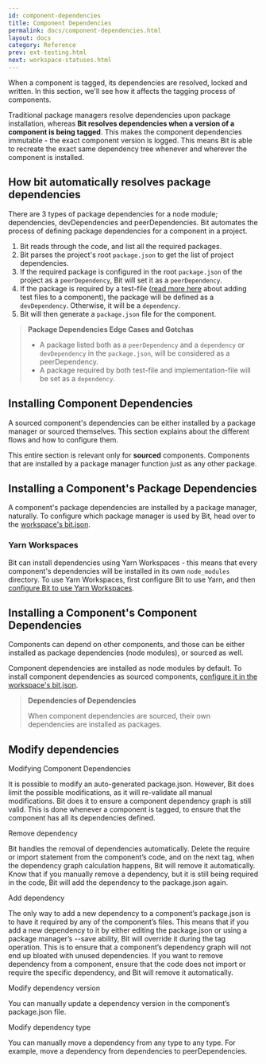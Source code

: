 ```yaml
---
id: component-dependencies
title: Component Dependencies
permalink: docs/component-dependencies.html
layout: docs
category: Reference
prev: ext-testing.html
next: workspace-statuses.html
---
```


When a component is tagged, its dependencies are resolved, locked and written. In this section, we'll see how it affects the tagging process of components.

Traditional package managers resolve dependencies upon package installation, whereas **Bit resolves dependencies when a version of a component is being tagged**.
This makes the component dependencies immutable - the exact component version is logged.
This means Bit is able to recreate the exact same dependency tree whenever and wherever the component is installed.

## How bit automatically resolves package dependencies

There are 3 types of package dependencies for a node module; dependencies, devDependencies and peerDependencies.
Bit automates the process of defining package dependencies for a component in a project.

1. Bit reads through the code, and list all the required packages.
2. Bit parses the project's root `package.json` to get the list of project dependencies.
3. If the required package is configured in the root `package.json` of the project as a `peerDependency`, Bit will set it as a `peerDependency`.
4. If the package is required by a test-file ([read more here](/docs/add-and-isolate-components.html#tracking-a-component-with-testspec-files) about adding test files to a component), the package will be defined as a `devDependency`. Otherwise, it will be a `dependency`.
5. Bit will then generate a `package.json` file for the component.

> **Package Dependencies Edge Cases and Gotchas**
>
> * A package listed both as a `peerDependency` and a `dependency` or `devDependency` in the `package.json`,  will be considered as a peerDependency.
> * A package required by both test-file and implementation-file will be set as a `dependency`.

## Installing Component Dependencies

A sourced component's dependencies can be either installed by a package manager or sourced themselves. This section explains about the different flows and how to configure them.

This entire section is relevant only for **sourced** components. Components that are installed by a package manager function just as any other package.

## Installing a Component's Package Dependencies

A component's package dependencies are installed by a package manager, naturally.
To configure which package manager is used by Bit, head over to the [workspace's bit.json](/docs/conf-bit-json.html#packagemanager--string).

### Yarn Workspaces

Bit can install dependencies using Yarn Workspaces - this means that every component's dependencies will be installed in its own `node_modules` directory.
To use Yarn Workspaces, first configure Bit to use Yarn, and then [configure Bit to use Yarn Workspaces](/docs/conf-bit-json.html#useworkspaces--bool).

## Installing a Component's Component Dependencies

Components can depend on other components, and those can be either installed as package dependencies (node modules), or sourced as well.

Component dependencies are installed as node modules by default.
To install component dependencies as sourced components, [configure it in the workspace's bit.json](/docs/conf-bit-json.html#savedependenciesascomponents--bool).

> **Dependencies of Dependencies**
>
> When component dependencies are sourced, their own dependencies are installed as packages.


## Modify dependencies

Modifying Component Dependencies

It is possible to modify an auto-generated package.json. However, Bit does limit the possible modifications, as it will re-validate all manual modifications. Bit does it to ensure a component dependency graph is still valid. This is done whenever a component is tagged, to ensure that the component has all its dependencies defined.

Remove dependency


Bit handles the removal of dependencies automatically. Delete the require or import statement from the component’s code, and on the next tag, when the dependency graph calculation happens, Bit will remove it automatically.
Know that if you manually remove a dependency, but it is still being required in the code, Bit will add the dependency to the package.json again.

Add dependency


The only way to add a new dependency to a component’s package.json is to have it required by any of the component’s files. This means that if you add a new dependency to it by either editing the package.json or using a package manager’s --save ability, Bit will override it during the tag operation. This is to ensure that a component’s dependency graph will not end up bloated with unused dependencies.
If you want to remove dependency from a component, ensure that the code does not import or require the specific dependency, and Bit will remove it automatically.

Modify dependency version


You can manually update a dependency version in the component’s package.json file.

Modify dependency type


You can manually move a dependency from any type to any type. For example, move a dependency from dependencies to peerDependencies.